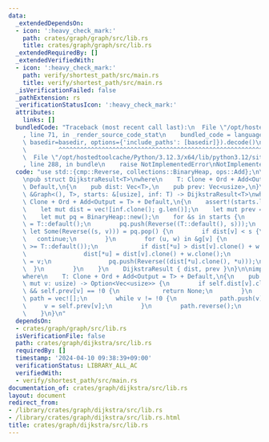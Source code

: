 ```yaml
---
data:
  _extendedDependsOn:
  - icon: ':heavy_check_mark:'
    path: crates/graph/graph/src/lib.rs
    title: crates/graph/graph/src/lib.rs
  _extendedRequiredBy: []
  _extendedVerifiedWith:
  - icon: ':heavy_check_mark:'
    path: verify/shortest_path/src/main.rs
    title: verify/shortest_path/src/main.rs
  _isVerificationFailed: false
  _pathExtension: rs
  _verificationStatusIcon: ':heavy_check_mark:'
  attributes:
    links: []
  bundledCode: "Traceback (most recent call last):\n  File \"/opt/hostedtoolcache/Python/3.12.3/x64/lib/python3.12/site-packages/onlinejudge_verify/documentation/build.py\"\
    , line 71, in _render_source_code_stat\n    bundled_code = language.bundle(stat.path,\
    \ basedir=basedir, options={'include_paths': [basedir]}).decode()\n          \
    \         ^^^^^^^^^^^^^^^^^^^^^^^^^^^^^^^^^^^^^^^^^^^^^^^^^^^^^^^^^^^^^^^^^^^^^^^^^^^^^^^^^\n\
    \  File \"/opt/hostedtoolcache/Python/3.12.3/x64/lib/python3.12/site-packages/onlinejudge_verify/languages/rust.py\"\
    , line 288, in bundle\n    raise NotImplementedError\nNotImplementedError\n"
  code: "use std::{cmp::Reverse, collections::BinaryHeap, ops::Add};\n\nuse graph::Graph;\n\
    \npub struct DijkstraResult<T>\nwhere\n    T: Clone + Ord + Add<Output = T> +\
    \ Default,\n{\n    pub dist: Vec<T>,\n    pub prev: Vec<usize>,\n}\n\npub fn dijkstra<T>(g:\
    \ &Graph<(), T>, starts: &[usize], inf: T) -> DijkstraResult<T>\nwhere\n    T:\
    \ Clone + Ord + Add<Output = T> + Default,\n{\n    assert!(starts.len() > 0);\n\
    \    let mut dist = vec![inf.clone(); g.len()];\n    let mut prev = vec![!0; g.len()];\n\
    \    let mut pq = BinaryHeap::new();\n    for &s in starts {\n        dist[s]\
    \ = T::default();\n        pq.push(Reverse((T::default(), s)));\n    }\n    while\
    \ let Some(Reverse((s, v))) = pq.pop() {\n        if dist[v] < s {\n         \
    \   continue;\n        }\n        for (u, w) in &g[v] {\n            assert!(w.clone()\
    \ >= T::default());\n            if dist[*u] > dist[v].clone() + w.clone() {\n\
    \                dist[*u] = dist[v].clone() + w.clone();\n                prev[*u]\
    \ = v;\n                pq.push(Reverse((dist[*u].clone(), *u)));\n          \
    \  }\n        }\n    }\n    DijkstraResult { dist, prev }\n}\n\nimpl<T> DijkstraResult<T>\n\
    where\n    T: Clone + Ord + Add<Output = T> + Default,\n{\n    pub fn path(&self,\
    \ mut v: usize) -> Option<Vec<usize>> {\n        if self.dist[v].clone() != T::default()\
    \ && self.prev[v] == !0 {\n            return None;\n        }\n        let mut\
    \ path = vec![];\n        while v != !0 {\n            path.push(v);\n       \
    \     v = self.prev[v];\n        }\n        path.reverse();\n        Some(path)\n\
    \    }\n}\n"
  dependsOn:
  - crates/graph/graph/src/lib.rs
  isVerificationFile: false
  path: crates/graph/dijkstra/src/lib.rs
  requiredBy: []
  timestamp: '2024-04-10 09:38:39+09:00'
  verificationStatus: LIBRARY_ALL_AC
  verifiedWith:
  - verify/shortest_path/src/main.rs
documentation_of: crates/graph/dijkstra/src/lib.rs
layout: document
redirect_from:
- /library/crates/graph/dijkstra/src/lib.rs
- /library/crates/graph/dijkstra/src/lib.rs.html
title: crates/graph/dijkstra/src/lib.rs
---
```

